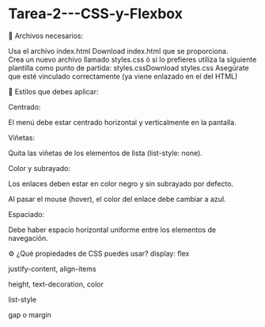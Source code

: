 # Tarea-2---CSS-y-Flexbox


📁 Archivos necesarios:

Usa el archivo index.html Download index.html que se proporciona.   
Crea un nuevo archivo llamado styles.css ó si lo prefieres utiliza la siguiente plantilla como punto de partida: styles.cssDownload styles.css
Asegúrate que esté vinculado correctamente (ya viene enlazado en el <head> del HTML)

💅 Estilos que debes aplicar:

Centrado:

El menú debe estar centrado horizontal y verticalmente en la pantalla.

Viñetas:

Quita las viñetas de los elementos de lista (list-style: none).

Color y subrayado:

Los enlaces deben estar en color negro y sin subrayado por defecto.

Al pasar el mouse (hover), el color del enlace debe cambiar a azul.

Espaciado:

Debe haber espacio horizontal uniforme entre los elementos de navegación.


⚙️ ¿Qué propiedades de CSS puedes usar?
display: flex

justify-content, align-items

height, text-decoration, color

list-style

gap o margin
